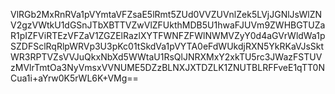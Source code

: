 VlRGb2MxRnRVa1pVYmtaVFZsaE5lRmt5ZUd0VVZUVnlZek5LVjJGNlJsWlZNV2gzVWtkU1dGSnJTbXBTTVZwVlZFUkthMDB5U1hwaFJUVm9ZWHBGTUZaR1pIZFViRTEzVFZaV1ZGZElRazlXYTFWNFZFWlNWMVZyY0d4aGVrWldWa1pSZDFSclRqRlpWRVp3U3pKc01tSkdVa1pVYTA0eFdWUkdjRXN5YkRKaVJsSktWR3RPTVZsVVJuQkxNbXd5WWtaU1RsQlJNRXMxY2xkTU5rc3JWazFSTUVzMVlrTmtOa3NyVmsxVVNUME5DZzBLNXJXTDZLK1ZNUTBLRFFveE1qTT0NCua1i+aYrw0K5rWL6K+VMg==